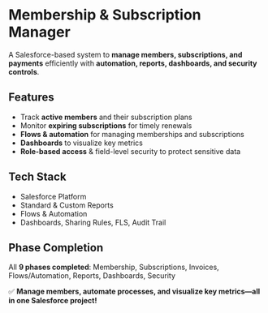 # Membership & Subscription Manager

A Salesforce-based system to **manage members, subscriptions, and payments** efficiently with **automation, reports, dashboards, and security controls**.

## Features
- Track **active members** and their subscription plans
- Monitor **expiring subscriptions** for timely renewals
- **Flows & automation** for managing memberships and subscriptions
- **Dashboards** to visualize key metrics
- **Role-based access** & field-level security to protect sensitive data

## Tech Stack
- Salesforce Platform
- Standard & Custom Reports
- Flows & Automation
- Dashboards, Sharing Rules, FLS, Audit Trail

## Phase Completion
All **9 phases completed**: Membership, Subscriptions, Invoices, Flows/Automation, Reports, Dashboards, Security

✅ **Manage members, automate processes, and visualize key metrics—all in one Salesforce project!**
